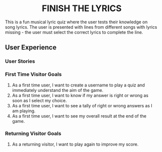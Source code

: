 <h1 align="center">FINISH THE LYRICS</h1>

This is a fun musical lyric quiz where the user tests their knowledge on song lyrics.  The user is presented with lines from different songs with lyrics missing - the user must select the correct lyrics to complete the line.  

## User Experience 


### User Stories 


### First Time Visitor Goals

1. As a first time user, I want to create a username to play a quiz and immediately understand the aim of the game.
2. As a first time user, I want to know if my answer is right or wrong as soon as I select my choice.  
3.  As a first time user, I want to see a tally of right or wrong answers as I am playing.
4.  As a first time user, I want to see my overall result at the end of the game.

### Returning Visitor Goals

1. As a returning visitor, I want to play again to improve my score.
